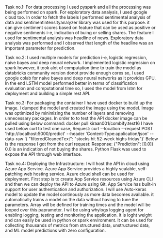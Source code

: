 Task no.1:
For data processing I used pyspark and all the processing was being performed on spark. For exploratory data analysis, I used google cloud too. In order to fetch the labels I performed sentimental analysis of data and sentimentintensityanalyzer library was used for this purpose. it can give sentiment scores based on feature that can be used as positive or negative sentiments i-e, indication of buing or selling shares.
The feature I used for sentimental analysis was headline of news. Exploratory data analysis was performed and I observed that length of the headline was an important parameter for prediction.

Task no.2:
I used multiple models for prediction i-e, logistic regression, naive bayes and deep neural network. I implemented logistic regression on spark however, it took alot of computation time to train the model as databricks community version donot provide enough cores so, I used google colab for naive bayes and deep neural networks as it provides GPU.
In the end LSTM model performed better in terms of classification evaluation and computational time so, I used the model from lstm for deployment and building a simple rest API.


Task no.3:
For packaging the container I have used docker to build up the image. I dumped the model and created the image using the model. Image was optimized by minimizing the number of layers and removing unnecessary packages. In order to to test the API docker image can be pulled using below command:
docker pull kiraan001/combify:test16
I have used below curl to test one case,
Request:
curl --location --request POST 'http://localhost:5000/predict' --header 'Content-Type:application/json' --data-raw '{ "filteredCleanedText": "stocks hit 52-week highs friday"}'
Below is the response I got from the curl request:
Response:
{"Prediction": [0.0]}
0.0 is an indication of not buying the shares.
Python Flask was used to expose the API through web interface. 


Task no.4: Deploying the Infrastructure:
I will host the API in cloud using Azure App Service. Azure App Service provides a highly scalable, self-patching web hosting service. Azure cloud shell can be used for deployment. First step is to create App Service resources using Azure CLI and then we can deploy the API to Azure using Git.
App Service has built-in support for user authentication and authorization.
I will use Auto-keras model to update the model continously as more data becomes available. it automatically trains a model on the data without having to tune the parameters. Array will be defined for training times and the model will be looped over this paprameter.
I wil be using whylogs logging agent for enabling logging, testing and monitoring the application. It is loght weight and can easily be used in python or spark environment. It can be used for collecting thousands of metrics from structured data, unstructured data, and ML model predictions with zero configuration.



